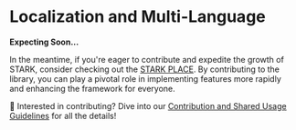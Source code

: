 # Localization and Multi-Language

**Expecting Soon...**

In the meantime, if you're eager to contribute and expedite the growth of STARK, consider checking out the [STARK PLACE](https://github.com/MarkParker5/STARK-PLACE). By contributing to the library, you can play a pivotal role in implementing features more rapidly and enhancing the framework for everyone.

🔗 Interested in contributing? Dive into our [Contribution and Shared Usage Guidelines](/contributing-and-shared-usage-stark-place) for all the details!
